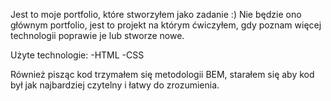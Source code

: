 Jest to moje portfolio, które stworzyłem jako zadanie :) Nie będzie ono głównym portfolio, jest to projekt na którym ćwiczyłem, gdy poznam więcej technologii poprawie je lub stworze nowe.

Użyte technologie: 
-HTML
-CSS

Również pisząc kod trzymałem się metodologii BEM, starałem się aby kod był jak najbardziej czytelny i łatwy do zrozumienia.